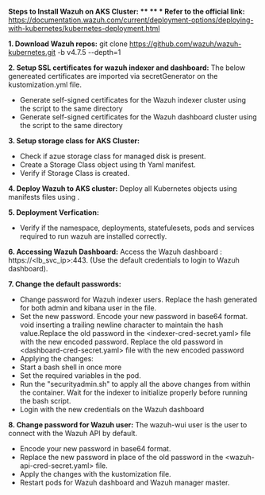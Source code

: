 **Steps to Install Wazuh on AKS Cluster: **
  ** * Refer to the official link:** https://documentation.wazuh.com/current/deployment-options/deploying-with-kubernetes/kubernetes-deployment.html

**1. Download Wazuh repos:**
     git clone https://github.com/wazuh/wazuh-kubernetes.git -b v4.7.5 --depth=1

**2. Setup SSL certificates for wazuh indexer and dashboard:**
  The below genereated certificates are imported via secretGenerator on the kustomization.yml file.
  * Generate self-signed certificates for the Wazuh indexer cluster using the script to the same directory
  * Generate self-signed certificates for the Wazuh dashboard cluster using the script to the same directory

**3. Setup storage class for AKS Cluster:**
  * Check if azue storage class for managed disk is present.
  * Create a Storage Class object using th Yaml manifest.
  * Verify if Storage Class is created.

**4. Deploy Wazuh to AKS cluster:**
     Deploy all Kubernetes objects using manifests files using <kustomize>.
     
**5. Deployment Verfication:**
  * Verify if the namespace, deployments, statefulesets, pods and services required to run wazuh are installed correctly.

**6. Accessing Wazuh Dashboard:**
     Access the Wazuh dashboard : https://<lb_svc_ip>:443. (Use the default credentials to login to Wazuh dashboard).

**7. Change the default passwords:**
  * Change password for Wazuh indexer users. Replace the hash generated for both admin and kibana user in the <conf> file.
  *	Set the new password. Encode your new password in base64 format. void inserting a trailing newline character to maintain the hash value.Replace the old password in the <indexer-cred-secret.yaml> file with         the new encoded password. Replace the old password in <dashboard-cred-secret.yaml> file with the new encoded password
  * Applying the changes:
  * Start a bash shell in <wazuh-indexer-0> once more
  * Set the required variables in the <wazuh-indexer-0> pod.
  * Run the "securityadmin.sh" to apply all the above changes from within the <wazuh-indexer-0> container. Wait for the indexer to initialize properly before running the bash script.
  * Login with the new credentials on the Wazuh dashboard

**8. Change password for Wazuh user:**
  The wazuh-wui user is the user to connect with the Wazuh API by default. 
  * Encode your new password in base64 format.
  * Replace the new password in place of the old password in the <wazuh-api-cred-secret.yaml> file.  
  * Apply the changes with the kustomization file. 
  * Restart pods for Wazuh dashboard and Wazuh manager master.
